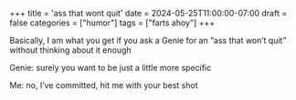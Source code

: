 +++
title = 'ass that wont quit'
date = 2024-05-25T11:00:00-07:00
draft = false
categories = ["humor"]
tags = ["farts ahoy"]
+++

Basically, I am what you get if you ask a Genie for an “ass that won’t quit” without thinking about it enough

Genie: surely you want to be just a little more specific

Me: no, I’ve committed, hit me with your best shot